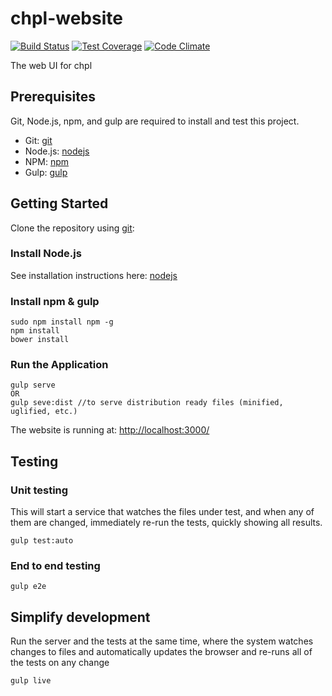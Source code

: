 # chpl-website

[![Build Status](http://54.213.57.151:9090/job/andlar_chpl-website/badge/icon)](http://54.213.57.151:9090/job/andlar_chpl-website)
[![Test Coverage](https://codeclimate.com/github/andlar/chpl-website/badges/coverage.svg)](https://codeclimate.com/github/andlar/chpl-website/coverage)
[![Code Climate](https://codeclimate.com/github/andlar/chpl-website/badges/gpa.svg)](https://codeclimate.com/github/andlar/chpl-website)

The web UI for chpl

## Prerequisites

Git, Node.js, npm, and gulp are required to install and test this project.

 * Git: [git][git]
 * Node.js: [nodejs][nodejs]
 * NPM: [npm][npm]
 * Gulp: [gulp][gulp]

## Getting Started

Clone the repository using [git][git]:

### Install Node.js

See installation instructions here: [nodejs][nodejs]

### Install npm & gulp

```
sudo npm install npm -g
npm install
bower install
```

### Run the Application

```
gulp serve
OR
gulp seve:dist //to serve distribution ready files (minified, uglified, etc.)
```

The website is running at: [http://localhost:3000/](http://localhost:3000/)

## Testing

### Unit testing

This will start a service that watches the files under test, and when any of them are changed, immediately re-run the tests, quickly showing all results.

```
gulp test:auto
```

### End to end testing

```
gulp e2e
```

## Simplify development

Run the server and the tests at the same time, where the system watches changes to files and automatically updates the browser and re-runs all of the tests on any change

```
gulp live
```

[git]: http://git-scm.com/
[nodejs]: https://nodejs.org/en/download/
[npm]: https://www.npmjs.com/
[gulp]: http://gulpjs.com/
